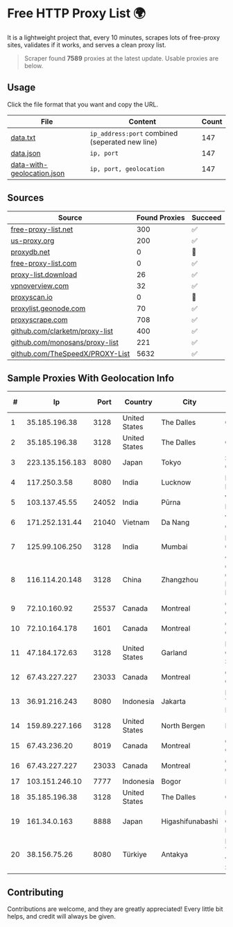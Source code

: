 
# Free HTTP Proxy List 🌍

It is a lightweight project that, every 10 minutes, scrapes lots of free-proxy sites, validates if it works, and serves a clean proxy list.


> Scraper found **7589** proxies at the latest update. Usable proxies are below.

## Usage

Click the file format that you want and copy the URL.


|File|Content|Count|
|----|-------|-----|
|[data.txt](https://raw.githubusercontent.com/themiralay/Proxy-List-World/master/data.txt)|`ip_address:port` combined (seperated new line)|147|
|[data.json](https://raw.githubusercontent.com/themiralay/Proxy-List-World/master/data.json)|`ip, port`|147|
|[data-with-geolocation.json](https://raw.githubusercontent.com/themiralay/Proxy-List-World/master/data-with-geolocation.json)|`ip, port, geolocation`|147|

## Sources

|Source|Found Proxies|Succeed|
|------|-------------|-------|
|[free-proxy-list.net](https://free-proxy-list.net)|300|✅|
|[us-proxy.org](https://www.us-proxy.org)|200|✅|
|[proxydb.net](http://proxydb.net)|0|🚫|
|[free-proxy-list.com](https://free-proxy-list.com/?page=&port=&type%5B%5D=http&type%5B%5D=https&up_time=0&search=Search)|0|✅|
|[proxy-list.download](https://www.proxy-list.download/HTTP)|26|✅|
|[vpnoverview.com](https://vpnoverview.com/privacy/anonymous-browsing/free-proxy-servers)|32|✅|
|[proxyscan.io](https://www.proxyscan.io)|0|🚫|
|[proxylist.geonode.com](https://proxylist.geonode.com/api/proxy-list?limit=300&page=1&sort_by=lastChecked&sort_type=desc&protocols=http,https)|70|✅|
|[proxyscrape.com](https://api.proxyscrape.com/v2/?request=displayproxies&protocol=http&timeout=10000&country=all&ssl=all&anonymity=all)|708|✅|
|[github.com/clarketm/proxy-list](https://raw.githubusercontent.com/clarketm/proxy-list/master/proxy-list-raw.txt)|400|✅|
|[github.com/monosans/proxy-list](https://raw.githubusercontent.com/monosans/proxy-list/main/proxies/http.txt)|221|✅|
|[github.com/TheSpeedX/PROXY-List](https://raw.githubusercontent.com/TheSpeedX/PROXY-List/master/http.txt)|5632|✅|


## Sample Proxies With Geolocation Info

|#|Ip|Port|Country|City|Internet Service Provider|
|-|--|----|-------|----|-------------------------|
|1|35.185.196.38|3128|United States|The Dalles|Google LLC|
|2|35.185.196.38|3128|United States|The Dalles|Google LLC|
|3|223.135.156.183|8080|Japan|Tokyo|So-net Corporation|
|4|117.250.3.58|8080|India|Lucknow|Bharat Sanchar Nigam Ltd|
|5|103.137.45.55|24052|India|Pūrna|Wsnl Broadband Private Limited|
|6|171.252.131.44|21040|Vietnam|Da Nang|Viettel Corporation|
|7|125.99.106.250|3128|India|Mumbai|Hathway IP over Cable Internet Access|
|8|116.114.20.148|3128|China|Zhangzhou|CNC Group CHINA169 Neimeng Province Network|
|9|72.10.160.92|25537|Canada|Montreal|GloboTech Communications|
|10|72.10.164.178|1601|Canada|Montreal|GloboTech Communications|
|11|47.184.172.63|3128|United States|Garland|Frontier Communications Solutions|
|12|67.43.227.227|23033|Canada|Montreal|GloboTech Communications|
|13|36.91.216.243|8080|Indonesia|Jakarta|PT Telekomunikasi Indonesia|
|14|159.89.227.166|3128|United States|North Bergen|DigitalOcean, LLC|
|15|67.43.236.20|8019|Canada|Montreal|GloboTech Communications|
|16|67.43.227.227|23033|Canada|Montreal|GloboTech Communications|
|17|103.151.246.10|7777|Indonesia|Bogor|MANAKARRANET|
|18|35.185.196.38|3128|United States|The Dalles|Google LLC|
|19|161.34.0.163|8888|Japan|Higashifunabashi|NTT PC Communications, Inc.|
|20|38.156.75.26|8080|Türkiye|Antakya|High Speed Telekomunikasyon ve Hab. Hiz. Ltd. Sti.|



## Contributing

Contributions are welcome, and they are greatly appreciated! Every
little bit helps, and credit will always be given.

